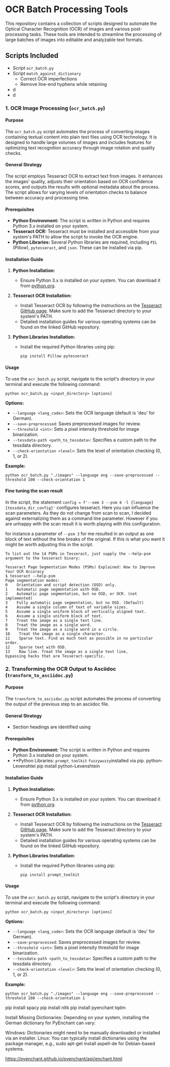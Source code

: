 
# OCR Batch Processing Tools

This repository contains a collection of scripts designed to automate the Optical Character Recognition (OCR) of images and various post-processing tasks. These tools are intended to streamline the processing of large batches of images into editable and analyzable text formats.

## Scripts Included

* Script `ocr_batch.py`
* Script `match_against_dictionary`
  * Correct OCR imperfections 
  * Remove line-end hyphens while retaining   
* d
* d


### 1. OCR Image Processing (`ocr_batch.py`)

#### Purpose
The `ocr_batch.py` script automates the process of converting images containing textual content into plain text files using OCR technology. It is designed to handle large volumes of images and includes features for optimizing text recognition accuracy through image rotation and quality checks.

#### General Strategy
The script employs Tesseract OCR to extract text from images. It enhances the images' quality, adjusts their orientation based on OCR confidence scores, and outputs the results with optional metadata about the process. The script allows for varying levels of orientation checks to balance between accuracy and processing time.

#### Prerequisites
- **Python Environment:** The script is written in Python and requires Python 3.x installed on your system.
- **Tesseract OCR:** Tesseract must be installed and accessible from your system's PATH to allow the script to invoke the OCR engine.
- **Python Libraries:** Several Python libraries are required, including `PIL` (Pillow), `pytesseract`, and `json`. These can be installed via pip.

#### Installation Guide
1. **Python Installation:**
   - Ensure Python 3.x is installed on your system. You can download it from [python.org](https://www.python.org/downloads/).

2. **Tesseract OCR Installation:**
   - Install Tesseract OCR by following the instructions on the [Tesseract GitHub page](https://github.com/tesseract-ocr/tesseract). Make sure to add the Tesseract directory to your system's PATH.
   - Detailed installation guides for various operating systems can be found on the linked GitHub repository.

3. **Python Libraries Installation:**
   - Install the required Python libraries using pip:
     ```
     pip install Pillow pytesseract
     ```

#### Usage
To use the `ocr_batch.py` script, navigate to the script's directory in your terminal and execute the following command:

```
python ocr_batch.py <input_directory> [options]
```

**Options:**
- `--language <lang_code>`: Sets the OCR language (default is 'deu' for German).
- `--save-preprocessed`: Saves preprocessed images for review.
- `--threshold <int>`: Sets a pixel intensity threshold for image binarization.
- `--tessdata-path <path_to_tessdata>`: Specifies a custom path to the tessdata directory.
- `--check-orientation <level>`: Sets the level of orientation checking (0, 1, or 2).

**Example:**
```
python ocr_batch.py "./images" --language eng --save-preprocessed --threshold 100 --check-orientation 1
```

#### Fine tuning the scan result

In the script, the statement `config = f'--oem 3 --psm 6 -l {language} {tessdata_dir_config}'` configures tesseract. Here you can influence the scan parameters. As they do not change from scan to scan, I decided against externalizing them as a command line parameter. However if you are unhappy with the scan result it is worth playing with this configuration. 

for instance a parameter of `--psm 3` for me resulted in an output as one block of text without the line breaks of the original. If this is what you want it might be worth adjusting this in the script.

```
To list out the 14 PSMs in Tesseract, just supply the --help-psm argument to the tesseract binary:

Tesseract Page Segmentation Modes (PSMs) Explained: How to Improve Your OCR Accuracy
$ tesseract --help-psm
Page segmentation modes:
0    Orientation and script detection (OSD) only.
1    Automatic page segmentation with OSD.
2    Automatic page segmentation, but no OSD, or OCR. (not implemented)
3    Fully automatic page segmentation, but no OSD. (Default)
4    Assume a single column of text of variable sizes.
5    Assume a single uniform block of vertically aligned text.
6    Assume a single uniform block of text.
7    Treat the image as a single text line.
8    Treat the image as a single word.
9    Treat the image as a single word in a circle.
10    Treat the image as a single character.
11    Sparse text. Find as much text as possible in no particular order.
12    Sparse text with OSD.
13    Raw line. Treat the image as a single text line,
bypassing hacks that are Tesseract-specific.
```



### 2. Transforming the OCR Output to Asciidoc (`transform_to_asciidoc.py`)

#### Purpose
The `transform_to_asciidoc.py` script automates the process of converting the output of the previous step to an asciidoc file.

#### General Strategy

* Section headings are identified using 

#### Prerequisites
- **Python Environment:** The script is written in Python and requires Python 3.x installed on your system.
- **Python Libraries: `prompt_toolkit` `fuzzywuzzy`installed via pip.
  python-Levenshtei
  pip install python-Levenshtein

#### Installation Guide
1. **Python Installation:**
    - Ensure Python 3.x is installed on your system. You can download it from [python.org](https://www.python.org/downloads/).

2. **Tesseract OCR Installation:**
    - Install Tesseract OCR by following the instructions on the [Tesseract GitHub page](https://github.com/tesseract-ocr/tesseract). Make sure to add the Tesseract directory to your system's PATH.
    - Detailed installation guides for various operating systems can be found on the linked GitHub repository.

3. **Python Libraries Installation:**
    - Install the required Python libraries using pip:
      ```
      pip install prompt_toolkit
      ```

#### Usage
To use the `ocr_batch.py` script, navigate to the script's directory in your terminal and execute the following command:

```
python ocr_batch.py <input_directory> [options]
```

**Options:**
- `--language <lang_code>`: Sets the OCR language (default is 'deu' for German).
- `--save-preprocessed`: Saves preprocessed images for review.
- `--threshold <int>`: Sets a pixel intensity threshold for image binarization.
- `--tessdata-path <path_to_tessdata>`: Specifies a custom path to the tessdata directory.
- `--check-orientation <level>`: Sets the level of orientation checking (0, 1, or 2).

**Example:**
```
python ocr_batch.py "./images" --language eng --save-preprocessed --threshold 100 --check-orientation 1
```


pip install spacy
pip install nltk
pip install pyenchant
tqdm




Install Missing Dictionaries: Depending on your system, installing the German dictionary for PyEnchant can vary:

Windows: Dictionaries might need to be manually downloaded or installed via an installer.
Linux: You can typically install dictionaries using the package manager, e.g., sudo apt-get install aspell-de for Debian-based systems.


https://pyenchant.github.io/pyenchant/api/enchant.html


